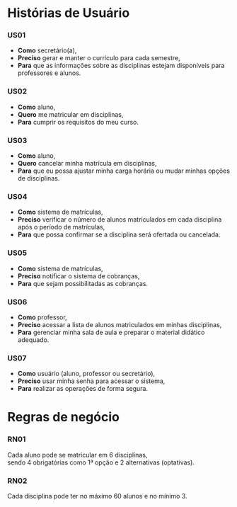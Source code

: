 # Histórias de Usuário

### US01
* **Como** secretário(a), <br>
* **Preciso** gerar e manter o currículo para cada semestre, <br>
* **Para** que as informações sobre as disciplinas estejam disponíveis para professores e alunos.

### US02
* **Como** aluno, <br>
* **Quero** me matricular em disciplinas, <br>
* **Para** cumprir os requisitos do meu curso.

### US03
* **Como** aluno, <br>
* **Quero** cancelar minha matrícula em disciplinas, <br>
* **Para** que eu possa ajustar minha carga horária ou mudar minhas opções de disciplinas. 

### US04
* **Como** sistema de matrículas, <br>
* **Preciso** verificar o número de alunos matriculados em cada disciplina após o período de matrículas, <br>
* **Para** que possa confirmar se a disciplina será ofertada ou cancelada.

### US05
* **Como** sistema de matrículas, <br>
* **Preciso** notificar o sistema de cobranças, <br>
* **Para** que sejam possibilitadas as cobranças.

### US06
* **Como** professor, <br>
* **Preciso** acessar a lista de alunos matriculados em minhas disciplinas, <br>
* **Para** gerenciar minha sala de aula e preparar o material didático adequado.

### US07
* **Como** usuário (aluno, professor ou secretário), <br>
* **Preciso** usar minha senha para acessar o sistema, <br>
* **Para** realizar as operações de forma segura.

# Regras de negócio 

### RN01
Cada aluno pode se matricular em 6 disciplinas, <br>
sendo 4 obrigatórias como 1ª opção e 2 alternativas (optativas).

### RN02
Cada disciplina pode ter no máximo 60 alunos e no mínimo 3.
